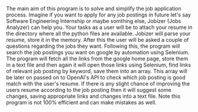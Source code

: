 The main aim of this program is to solve and simplify the job application process. Imagine if you want to apply for any job postings in future let's say Software Engineering Internship or maybe somthing else, Jobizer (Jobs Analyzer) can help you.
Your tasks as a user will be to attach your resume in the directory where all the python files are available. Jobizer will parse your resume, store it in the memory. After this the user will be asked a couple of questions regarding the jobs they want.
Following this, the program will search the job postings you want on google by automation using Selenium. The program will fetch all the links from the google home page, store them in a text file and then again it will open those links using Selenium,
find links of relevant job posting by keyword, save them into an array. This array will be later on passed on to OpenAI's API to check which job posting is good match with the user's resume. If there is any slight chance of 
improving the users resume according to the job posting then it will suggest some changes, saving appropriate links and changes into a text file. Note this program is not 100% efficient and can make mistakes as well.
